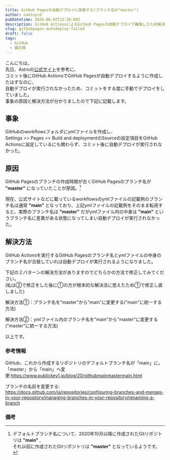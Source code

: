 ```yaml
---
title: GitHub Pagesの自動デプロイに失敗する(ブランチ名が"master")
author: naotoycd
pubDatetime: 2024-06-03T22:30:00Z
description: GitHub ActionsによるGitHub Pagesの自動デプロイで難儀したため解決方法をメモ
slug: githubpages-autodeploy-failed
draft: false
tags:
  - GitHub
  - 備忘録
---
```


こんにちは。  
先日、Astroの[公式サイト](https://docs.astro.build/ja/guides/deploy/github/)を参考に、  
コミット後にGitHub ActionsでGitHub Pagesが自動デプロイするように作成したはずなのに、  
自動デプロイが実行されなかったため、コミットをする度に手動でデプロイをしていました。  
事象の原因と解決方法が分かりましたので下記に記載します。  

## 事象
GitHubのworkflowsフォルダにymlファイルを作成し、  
Settings >> Pages >> Build and deploymentのSourceの設定項目をGitHub Actionsに設定しているにも関わらず、コミット後に自動デプロイが実行されなかった。  

## 原因
GitHub Pagesのブランチの作成時期が古くGitHub Pagesのブランチ名が　**"master"** になっていたことが原因。[^1]  

現在、公式サイトなどに載っているworkflowsのymlファイルの記載例のブランチ名は通常 **"main"** となっており、上記ymlファイルの記載例をそのまま転用すると、実際のブランチ名は **"master"** だがymlファイル内の中身は **"main"** というブランチ名に差異がある状態になってしまい自動デプロイが実行されなかった。  

## 解決方法
GitHub Actionsを実行するGitHub Pagesのブランチ名とymlファイルの中身のブランチ名が合致していれば自動デプロイが実行されるようになりました。  

下記の２パターンの解決方法がありますのでどちらかの方法で修正してみてください。  
(私は②で修正をした後に①の方が根本的な解決法に思えたため①で修正し直しました)  

解決方法①：ブランチ名を"master"から"main"に変更する("main"に統一する方法)  

解決方法②：ymlファイル内のブランチ名を"main"から"master"に変更する("master"に統一する方法)  

以上です。

### 参考情報
GitHub、これから作成するリポジトリのデフォルトブランチ名が「main」に。「master」から「main」へ変更:https://www.publickey1.jp/blog/20/githubmainmastermain.html

ブランチの名前を変更する:
https://docs.github.com/ja/repositories/configuring-branches-and-merges-in-your-repository/managing-branches-in-your-repository/renaming-a-branch

### 備考
[^1]: デフォルトブランチ名について、2020年10月以降に作成されたGitリポジトリは **"main"** ,  
それ以前に作成されたGitリポジトリは **"master"** となっているようです。  
